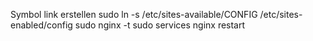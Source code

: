 Symbol link erstellen
sudo ln -s /etc/sites-available/CONFIG /etc/sites-enabled/config
sudo nginx -t
sudo services nginx restart
